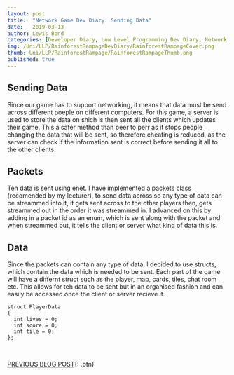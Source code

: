```yaml
---
layout: post
title:  "Network Game Dev Diary: Sending Data"
date:   2019-03-13
author: Lewis Bond
categories: [Developer Diary, Low Level Programming Dev Diary, Network Game Dev Diary]
img: /Uni/LLP/RainforestRampageDevDiary/RainforestRampageCover.png
thumb: Uni/LLP/RainforestRampage/RainforestRampageThumb.png
published: true
---
```

<!--more-->

## Sending Data

Since our game has to support networking, it means that data must be send across different poeple on different computers. For this game, a server is used to store the data on shich is then sent all the clients which updates their game. This a safer method than peer to perr as it stops people changing the data that will be sent, so therefore cheating is reduced, as the server can check if the information sent is correct before sending it all to the other clients. 


## Packets

Teh data is sent using enet. I have implemented a packets class (recomended by my lecturer), to send data across so any type of data can be streammed into it, it gets sent across to the other players then, gets streammed out in the order it was streammed in. I advanced on this by adding in a packet id as an enum, which is sent along with the packet and when streammed out, it tells the client or server what kind of data this is.


## Data

Since the packets can contain any type of data, I decided to use structs, which contain the data which is needed to be sent. Each part of the game will have a differnt struct such as the player, map, cards, tiles, chat room etc. This allows for teh data to be sent but in an organised fashion and can easily be accessed once the client or server recieve it. 

~~~
struct PlayerData
{
  int lives = 0;
  int score = 0;
  int tile = 0;
};
~~~

<br/>

[PREVIOUS BLOG POST](https://lbondi7.github.io/developer%20diary/low%20level%20programming%20dev%20diary/network%20game%20dev%20diary/llp-dd-network-rr-1){: .btn}
